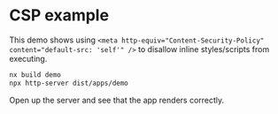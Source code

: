 # CSP example

This demo shows using `<meta http-equiv="Content-Security-Policy" content="default-src: 'self'" />` to disallow inline styles/scripts from executing.

```bash
nx build demo
npx http-server dist/apps/demo
```

Open up the server and see that the app renders correctly.
